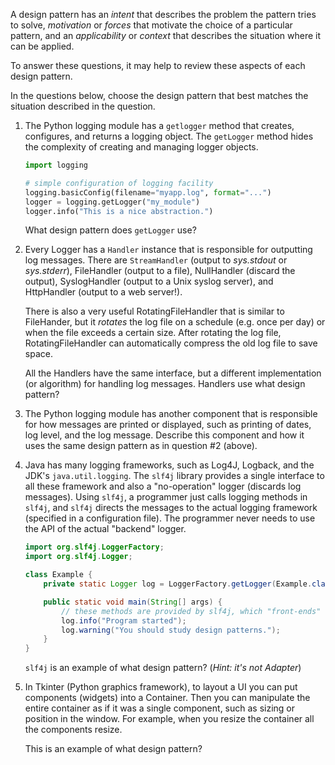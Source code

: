 A design pattern has an *intent* that describes the problem the pattern tries to solve, *motivation* or *forces* that motivate the choice of a particular pattern, and an *applicability* or *context* that describes the situation where it can be applied.

To answer these questions, it may help to review these aspects of each design pattern.

In the questions below, choose the design pattern that best matches the situation described in the question.

1. The Python logging module has a `getlogger` method that creates, configures, and returns a logging object. The `getLogger` method hides the complexity of creating and managing logger objects.
   ```python
   import logging

   # simple configuration of logging facility
   logging.basicConfig(filename="myapp.log", format="...")
   logger = logging.getLogger("my_module")
   logger.info("This is a nice abstraction.")
   ```
   What design pattern does `getLogger` use?

2. Every Logger has a `Handler` instance that is responsible for outputting log messages.  There are `StreamHandler` (output to *sys.stdout* or *sys.stderr*), FileHandler (output to a file), NullHandler (discard the output), SyslogHandler (output to a Unix syslog server), and HttpHandler (output to a web server!).  

   There is also a very useful RotatingFileHandler that is similar to FileHander, but it *rotates* the log file on a schedule (e.g. once per day) or when the file exceeds a certain size.  After rotating the log file, RotatingFileHandler can automatically compress the old log file to save space.

   All the Handlers have the same interface, but a different implementation (or algorithm) for handling log messages.  Handlers use what design pattern?

3. The Python logging module has another component that is responsible for how messages are printed or displayed, such as printing of dates, log level, and the log message.  Describe this component and how it uses the same design pattern as in question #2 (above).

4. Java has many logging frameworks, such as Log4J, Logback, and the JDK's `java.util.logging`.  The `slf4j` library provides a single interface to all these framework and also a "no-operation" logger (discards log messages). Using `slf4j`, a programmer just calls logging methods in `slf4j`, and `slf4j` directs the messages to the actual logging framework (specified in a configuration file). The programmer never needs to use the API of the actual "backend" logger.
   ```java
   import org.slf4j.LoggerFactory;
   import org.slf4j.Logger;

   class Example {
       private static Logger log = LoggerFactory.getLogger(Example.class);

       public static void main(String[] args) {
           // these methods are provided by slf4j, which "front-ends" the actual logger
           log.info("Program started");
           log.warning("You should study design patterns.");
       }
   }
   ```

   `slf4j` is an example of what design pattern? (*Hint: it's not Adapter*)

4. In Tkinter (Python graphics framework), to layout a UI you can put components (widgets) into a Container. Then you can manipulate the entire container as if it was a single component, such as sizing or position in the window.  For example, when you resize the container all the components resize.

   This is an example of what design pattern?


